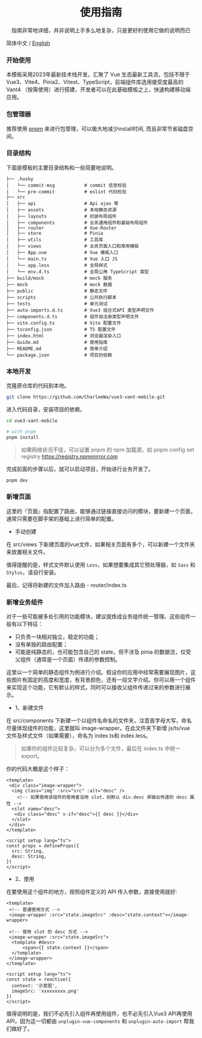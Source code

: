 <h1 align="center">使用指南</h1>

<p align="center">指南非常地详细，并非说明上手多么地复杂，只是更好的使用它做的说明而已</p>

简体中文 / [English](./Guide.md)

### 开始使用

本模板采用2023年最新技术栈开发，汇聚了 Vue 生态最新工具流，包括不限于 Vue3、Vite4、Pinia2、Vitest、TypeScript，前端组件库选用接受度最高的 Vant4 （按需使用）进行搭建，开发者可以在此基础模板之上，快速构建移动端应用。

### 包管理器

推荐使用 [pnpm](https://pnpm.io/) 来进行包管理，可以极大地减少install时间, 而且非常节省磁盘空间。

### 目录结构

下面是模板的主要目录结构和一些简要地说明。

```
├── .husky
│   └── commit-msg           # commit 信息校验
|   └── pre-commit           # eslint 代码检验
├── src
│   ├── api                  # Api ajax 等
│   ├── assets               # 本地静态资源
│   ├── layouts              # 封装布局组件
│   ├── components           # 业务通用组件和基础布局组件
│   ├── router               # Vue-Router
│   ├── store                # Pinia
│   ├── utils                # 工具库
│   ├── views                # 业务页面入口和常用模板
│   ├── App.vue              # Vue 模板入口
│   └── main.ts              # Vue 入口 JS
│   └── app.less             # 全局样式
│   └── env.d.ts             # 全局公用 TypeScript 类型
├── build/mock               # mock 服务
├── mock                     # mock 数据
├── public                   # 静态文件
├── scripts                  # 公共执行脚本
├── tests                    # 单元测试
├── auto-imports.d.ts        # Vue3 组合式API 类型声明文件
├── components.d.ts          # 组件自注册类型声明文件
├── vite.config.ts           # Vite 配置文件
├── tsconfig.json            # TS 配置文件
├── index.html               # 浏览器渲染入口
├── Guide.md                 # 使用指南
├── README.md                # 简单介绍
└── package.json             # 项目的依赖
```

### 本地开发

克隆原仓库的代码到本地。

```bash
git clone https://github.com/CharleeWa/vue3-vant-mobile.git
```

进入代码目录，安装项目的依赖。

```bash
cd vue3-vant-mobile

# with pnpm
pnpm install

```

> 如果网络状况不佳，可以设置 pnpm 的 npm 加载源，如 pnpm config set registry <https://registry.npmmirror.com>

完成前面的步骤以后，就可以启动项目，开始进行业务开发了。

```bash
pnpm dev
```

### 新增页面

这里的『页面』指配置了路由，能够通过链接直接访问的模块，要新建一个页面，通常只需要在脚手架的基础上进行简单的配置。

- 手动创建

在 src/views 下新建页面的vue文件，如果相关页面有多个，可以新建一个文件夹来放置相关文件。

值得提醒的是，样式文件默认使用 `Less`，如果想要集成其它预处理器，如 `Sass` 和 `Stylus`，请自行安装。

最后，记得将新建的文件加入路由 - router/index.ts

### 新增业务组件

对于一些可能被多处引用的功能模块，建议提炼成业务组件统一管理。这些组件一般有以下特征：

- 只负责一块相对独立，稳定的功能；
- 没有单独的路由配置；
- 可能是纯静态的，也可能包含自己的 state，但不涉及 pinia 的数据流，仅受父组件（通常是一个页面）传递的参数控制。

这里以一个简单的静态组件为例进行介绍。假设你的应用中经常需要展现图片，这些图片有固定的高度和宽度，有背景颜色，还有一段文字介绍。你可以用一个组件来实现这个功能，它有默认的样式，同时可以接收父组件传递过来的参数进行展示。

- 1、新建文件

在 src/components 下新建一个以组件名命名的文件夹，注意首字母大写，命名尽量体现组件的功能，这里就叫 image-wrapper。在此文件夹下新增 js/ts/vue 文件及样式文件（如果需要），命名为 index.ts和 index.less。

> 如果你的组件比较复杂，可以分为多个文件，最后在 index.ts 中统一 export。

你的代码大概是这个样子：

```
<template>
 <div class="image-wrapper">
  <img class="img" :src="src" :alt="desc" />
    <!-- 如果使用该组件的使用者没用 slot，则默认 div.desc 来输出传递的 desc 属性 -->
  <slot name="desc">
   <div class="desc" v-if="desc">{{ desc }}</div>
  </slot>
 </div>
</template>

<script setup lang="ts">
const props = defineProps({
  src: String,
  desc: String,
})
</script>
```

- 2、使用

在要使用这个组件的地方，按照组件定义的 API 传入参数，直接使用就好:

```
<template>
 <!-- 普通使用方式 -->
 <image-wrapper :src="state.imageSrc" :desc="state.context"></image-wrapper>
 
 <!-- 使用 slot 的 desc 方式 -->
 <image-wrapper :src="state.imageSrc">
  <template #desc>
      <span>{{ state.context }}</span>
  </template>
 </image-wrapper>
</template>

<script setup lang="ts">
const state = reactive({
  context: '示意图',
  imageSrc: 'xxxxxxxxx.png'
})
</script>
```

值得说明的是，我们不必先引入组件再使用组件，也不必先引入Vue3 API再使用API，因为这一切都由 `unplugin-vue-components` 和 `unplugin-auto-import` 帮我们做好了。
